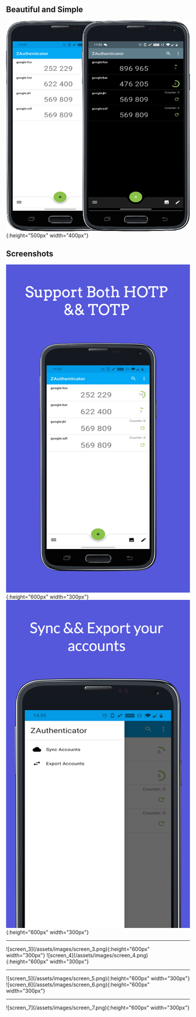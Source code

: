 ## Beautiful and Simple

![show](/assets/images/show.png){:height="500px" width="400px"}


## Screenshots

![screen_1](/assets/images/screen_1.png){:height="600px" width="300px"} ![screen_2](/assets/images/screen_2.png){:height="600px" width="300px"}
<hr>
![screen_3](/assets/images/screen_3.png){:height="600px" width="300px"} ![screen_4](/assets/images/screen_4.png){:height="600px" width="300px"}
<hr>
![screen_5](/assets/images/screen_5.png){:height="600px" width="300px"} ![screen_6](/assets/images/screen_6.png){:height="600px" width="300px"}
<hr>
![screen_7](/assets/images/screen_7.png){:height="600px" width="300px"}
